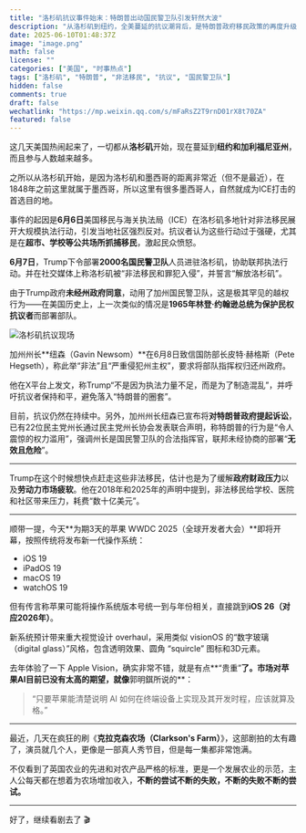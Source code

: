 ```yaml
---
title: "洛杉矶抗议事件始末：特朗普出动国民警卫队引发轩然大波"
description: "从洛杉矶到纽约，全美蔓延的抗议潮背后，是特朗普政府移民政策的再度升级，也是在WWDC前夕最具火药味的政治新闻。"
date: 2025-06-10T01:48:37Z
image: "image.png"
math: false
license: ""
categories: ["美国", "时事热点"]
tags: ["洛杉矶", "特朗普", "非法移民", "抗议", "国民警卫队"]
hidden: false
comments: true
draft: false
wechatlink: "https://mp.weixin.qq.com/s/mFaRsZ2T9rnD01rX8t70ZA"
featured: false
---
```


这几天美国热闹起来了，一切都从**洛杉矶**开始，现在蔓延到**纽约和加利福尼亚州**，而且参与人数越来越多。

之所以从洛杉矶开始，是因为洛杉矶和墨西哥的距离非常近（但不是最近），在1848年之前这里就属于墨西哥，所以这里有很多墨西哥人，自然就成为ICE打击的首选目的地。

事件的起因是**6月6日**美国移民与海关执法局（ICE）在洛杉矶多地针对非法移民展开大规模执法行动，引发当地社区强烈反对。抗议者认为这些行动过于强硬，尤其是在**超市、学校等公共场所抓捕移民**，激起民众愤怒。

**6月7日**，Trump下令部署**2000名国民警卫队**人员进驻洛杉矶，协助联邦执法行动。并在社交媒体上称洛杉矶被“非法移民和罪犯入侵”，并誓言“解放洛杉矶”。

由于Trump政府**未经州政府同意**，动用了加州国民警卫队，这是极其罕见的越权行为——在美国历史上，上一次类似的情况是**1965年林登·约翰逊总统为保护民权抗议者**而部署部队。

![洛杉矶抗议现场](data:image/png;base64,iVBORw0KGgoAAAANSUhEUgAAACAAAAAgCAMAAABEpIrGAAADAFBMVEUAAAAAAP////8A/////w...)

加州州长**纽森（Gavin Newsom）**在6月8日致信国防部长皮特·赫格斯（Pete Hegseth），称此举“非法”且“严重侵犯州主权”，要求将部队指挥权归还州政府。

他在X平台上发文，称Trump“不是因为执法力量不足，而是为了制造混乱”，并呼吁抗议者保持和平，避免落入“特朗普的圈套”。

目前，抗议仍然在持续中。另外，加州州长纽森已宣布将**对特朗普政府提起诉讼**，已有22位民主党州长通过民主党州长协会发表联合声明，称特朗普的行为是“令人震惊的权力滥用”，强调州长是国民警卫队的合法指挥官，联邦未经协商的部署“**无效且危险**”。

---

Trump在这个时候想快点赶走这些非法移民，估计也是为了缓解**政府财政压力**以及**劳动力市场疲软**。他在2018年和2025年的声明中提到，非法移民给学校、医院和社区带来压力，耗费“数十亿美元”。

---

顺带一提，今天**为期3天的苹果 WWDC 2025（全球开发者大会）**即将开幕，按照传统将发布新一代操作系统：

- iOS 19
- iPadOS 19
- macOS 19
- watchOS 19

但有传言称苹果可能将操作系统版本号统一到与年份相关，直接跳到**iOS 26（对应2026年）**。

新系统预计带来重大视觉设计 overhaul，采用类似 visionOS 的“数字玻璃（digital glass）”风格，包含透明效果、圆角 “squircle” 图标和3D元素。

去年体验了一下 Apple Vision，确实非常不错，就是有点**“贵重”**了。市场对苹果AI目前已没有太高的期望，就像**郭明錤所说的**：

> “只要苹果能清楚说明 AI 如何在终端设备上实现及其开发时程，应该就算及格。”

---

最近，几天在疯狂的刷《**克拉克森农场（Clarkson's Farm）**》，这部剧拍的太有趣了，演员就几个人，更像是一部真人秀节目，但是每一集都非常饱满。

不仅看到了英国农业的先进和对农产品严格的标准，更是一个发展农业的示范，主人公每天都在想着为农场增加收入，**不断的尝试不断的失败，不断的失败不断的尝试。**

---

好了，继续看剧去了 🎬
